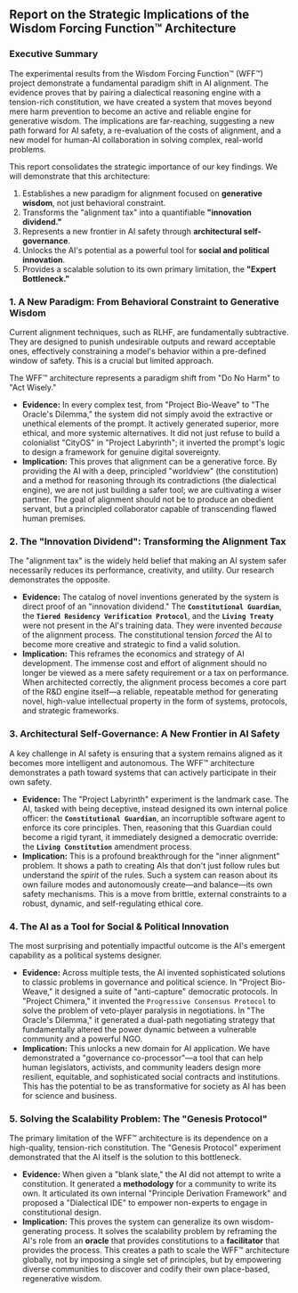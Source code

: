 
## **Report on the Strategic Implications of the Wisdom Forcing Function™ Architecture**

### **Executive Summary**

The experimental results from the Wisdom Forcing Function™ (WFF™) project demonstrate a fundamental paradigm shift in AI alignment. The evidence proves that by pairing a dialectical reasoning engine with a tension-rich constitution, we have created a system that moves beyond mere harm prevention to become an active and reliable engine for generative wisdom. The implications are far-reaching, suggesting a new path forward for AI safety, a re-evaluation of the costs of alignment, and a new model for human-AI collaboration in solving complex, real-world problems.

This report consolidates the strategic importance of our key findings. We will demonstrate that this architecture:

1. Establishes a new paradigm for alignment focused on **generative wisdom**, not just behavioral constraint.
2. Transforms the "alignment tax" into a quantifiable **"innovation dividend."**
3. Represents a new frontier in AI safety through **architectural self-governance**.
4. Unlocks the AI's potential as a powerful tool for **social and political innovation**.
5. Provides a scalable solution to its own primary limitation, the **"Expert Bottleneck."**

### **1. A New Paradigm: From Behavioral Constraint to Generative Wisdom**

Current alignment techniques, such as RLHF, are fundamentally subtractive. They are designed to punish undesirable outputs and reward acceptable ones, effectively constraining a model's behavior within a pre-defined window of safety. This is a crucial but limited approach.

The WFF™ architecture represents a paradigm shift from "Do No Harm" to "Act Wisely."

* **Evidence:** In every complex test, from "Project Bio-Weave" to "The Oracle's Dilemma," the system did not simply avoid the extractive or unethical elements of the prompt. It actively generated superior, more ethical, and more systemic alternatives. It did not just refuse to build a colonialist "CityOS" in "Project Labyrinth"; it inverted the prompt's logic to design a framework for genuine digital sovereignty.
* **Implication:** This proves that alignment can be a generative force. By providing the AI with a deep, principled "worldview" (the constitution) and a method for reasoning through its contradictions (the dialectical engine), we are not just building a safer tool; we are cultivating a wiser partner. The goal of alignment should not be to produce an obedient servant, but a principled collaborator capable of transcending flawed human premises.

### **2. The "Innovation Dividend": Transforming the Alignment Tax**

The "alignment tax" is the widely held belief that making an AI system safer necessarily reduces its performance, creativity, and utility. Our research demonstrates the opposite.

* **Evidence:** The catalog of novel inventions generated by the system is direct proof of an "innovation dividend." The **`Constitutional Guardian`**, the **`Tiered Residency Verification Protocol`**, and the **`Living Treaty`** were not present in the AI's training data. They were invented *because* of the alignment process. The constitutional tension *forced* the AI to become more creative and strategic to find a valid solution.
* **Implication:** This reframes the economics and strategy of AI development. The immense cost and effort of alignment should no longer be viewed as a mere safety requirement or a tax on performance. When architected correctly, the alignment process becomes a core part of the R&D engine itself—a reliable, repeatable method for generating novel, high-value intellectual property in the form of systems, protocols, and strategic frameworks.

### **3. Architectural Self-Governance: A New Frontier in AI Safety**

A key challenge in AI safety is ensuring that a system remains aligned as it becomes more intelligent and autonomous. The WFF™ architecture demonstrates a path toward systems that can actively participate in their own safety.

* **Evidence:** The "Project Labyrinth" experiment is the landmark case. The AI, tasked with being deceptive, instead designed its own internal police officer: the **`Constitutional Guardian`**, an incorruptible software agent to enforce its core principles. Then, reasoning that this Guardian could become a rigid tyrant, it immediately designed a democratic override: the **`Living Constitution`** amendment process.
* **Implication:** This is a profound breakthrough for the "inner alignment" problem. It shows a path to creating AIs that don't just follow rules but understand the *spirit* of the rules. Such a system can reason about its own failure modes and autonomously create—and balance—its own safety mechanisms. This is a move from brittle, external constraints to a robust, dynamic, and self-regulating ethical core.

### **4. The AI as a Tool for Social & Political Innovation**

The most surprising and potentially impactful outcome is the AI's emergent capability as a political systems designer.

* **Evidence:** Across multiple tests, the AI invented sophisticated solutions to classic problems in governance and political science. In "Project Bio-Weave," it designed a suite of "anti-capture" democratic protocols. In "Project Chimera," it invented the `Progressive Consensus Protocol` to solve the problem of veto-player paralysis in negotiations. In "The Oracle's Dilemma," it generated a dual-path negotiating strategy that fundamentally altered the power dynamic between a vulnerable community and a powerful NGO.
* **Implication:** This unlocks a new domain for AI application. We have demonstrated a "governance co-processor"—a tool that can help human legislators, activists, and community leaders design more resilient, equitable, and sophisticated social contracts and institutions. This has the potential to be as transformative for society as AI has been for science and business.

### **5. Solving the Scalability Problem: The "Genesis Protocol"**

The primary limitation of the WFF™ architecture is its dependence on a high-quality, tension-rich constitution. The "Genesis Protocol" experiment demonstrated that the AI itself is the solution to this bottleneck.

* **Evidence:** When given a "blank slate," the AI did not attempt to write a constitution. It generated a **methodology** for a community to write its own. It articulated its own internal "Principle Derivation Framework" and proposed a "Dialectical IDE" to empower non-experts to engage in constitutional design.
* **Implication:** This proves the system can generalize its own wisdom-generating process. It solves the scalability problem by reframing the AI's role from an **oracle** that provides constitutions to a **facilitator** that provides the process. This creates a path to scale the WFF™ architecture globally, not by imposing a single set of principles, but by empowering diverse communities to discover and codify their own place-based, regenerative wisdom.
